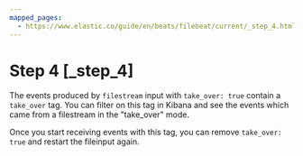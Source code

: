 ```yaml
---
mapped_pages:
  - https://www.elastic.co/guide/en/beats/filebeat/current/_step_4.html
---
```


# Step 4 [_step_4]

The events produced by `filestream` input with `take_over: true` contain a `take_over` tag. You can filter on this tag in Kibana and see the events which came from a filestream in the "take_over" mode.

Once you start receiving events with this tag, you can remove `take_over: true` and restart the fileinput again.

